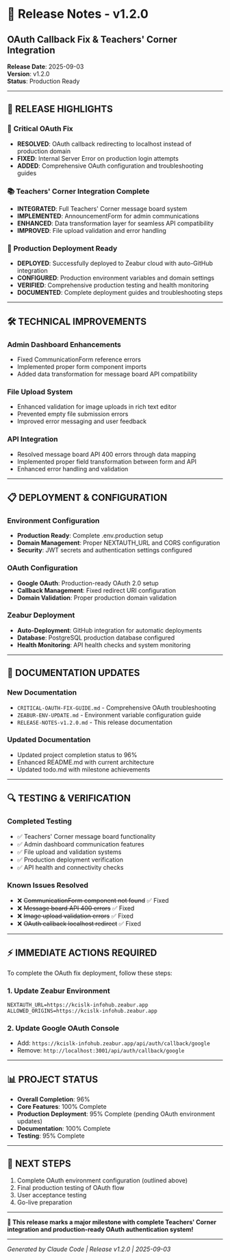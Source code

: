 # 🚀 Release Notes - v1.2.0
## OAuth Callback Fix & Teachers' Corner Integration

**Release Date**: 2025-09-03  
**Version**: v1.2.0  
**Status**: Production Ready  

---

## 🎯 **RELEASE HIGHLIGHTS**

### 🔧 **Critical OAuth Fix**
- **RESOLVED**: OAuth callback redirecting to localhost instead of production domain
- **FIXED**: Internal Server Error on production login attempts  
- **ADDED**: Comprehensive OAuth configuration and troubleshooting guides

### 📚 **Teachers' Corner Integration Complete**
- **INTEGRATED**: Full Teachers' Corner message board system
- **IMPLEMENTED**: AnnouncementForm for admin communications
- **ENHANCED**: Data transformation layer for seamless API compatibility
- **IMPROVED**: File upload validation and error handling

### 🚀 **Production Deployment Ready**
- **DEPLOYED**: Successfully deployed to Zeabur cloud with auto-GitHub integration
- **CONFIGURED**: Production environment variables and domain settings
- **VERIFIED**: Comprehensive production testing and health monitoring
- **DOCUMENTED**: Complete deployment guides and troubleshooting steps

---

## 🛠️ **TECHNICAL IMPROVEMENTS**

### **Admin Dashboard Enhancements**
- Fixed CommunicationForm reference errors
- Implemented proper form component imports
- Added data transformation for message board API compatibility

### **File Upload System**
- Enhanced validation for image uploads in rich text editor
- Prevented empty file submission errors
- Improved error messaging and user feedback

### **API Integration**
- Resolved message board API 400 errors through data mapping
- Implemented proper field transformation between form and API
- Enhanced error handling and validation

---

## 📋 **DEPLOYMENT & CONFIGURATION**

### **Environment Configuration**
- **Production Ready**: Complete .env.production setup
- **Domain Management**: Proper NEXTAUTH_URL and CORS configuration
- **Security**: JWT secrets and authentication settings configured

### **OAuth Configuration**
- **Google OAuth**: Production-ready OAuth 2.0 setup
- **Callback Management**: Fixed redirect URI configuration
- **Domain Validation**: Proper production domain validation

### **Zeabur Deployment**
- **Auto-Deployment**: GitHub integration for automatic deployments
- **Database**: PostgreSQL production database configured
- **Health Monitoring**: API health checks and system monitoring

---

## 📖 **DOCUMENTATION UPDATES**

### **New Documentation**
- `CRITICAL-OAUTH-FIX-GUIDE.md` - Comprehensive OAuth troubleshooting
- `ZEABUR-ENV-UPDATE.md` - Environment variable configuration guide
- `RELEASE-NOTES-v1.2.0.md` - This release documentation

### **Updated Documentation**
- Updated project completion status to 96%
- Enhanced README.md with current architecture
- Updated todo.md with milestone achievements

---

## 🔍 **TESTING & VERIFICATION**

### **Completed Testing**
- ✅ Teachers' Corner message board functionality
- ✅ Admin dashboard communication features
- ✅ File upload and validation systems
- ✅ Production deployment verification
- ✅ API health and connectivity checks

### **Known Issues Resolved**
- ❌ ~~CommunicationForm component not found~~ ✅ Fixed
- ❌ ~~Message board API 400 errors~~ ✅ Fixed  
- ❌ ~~Image upload validation errors~~ ✅ Fixed
- ❌ ~~OAuth callback localhost redirect~~ ✅ Fixed

---

## ⚡ **IMMEDIATE ACTIONS REQUIRED**

To complete the OAuth fix deployment, follow these steps:

### **1. Update Zeabur Environment**
```env
NEXTAUTH_URL=https://kcislk-infohub.zeabur.app
ALLOWED_ORIGINS=https://kcislk-infohub.zeabur.app
```

### **2. Update Google OAuth Console**
- Add: `https://kcislk-infohub.zeabur.app/api/auth/callback/google`
- Remove: `http://localhost:3001/api/auth/callback/google`

---

## 📊 **PROJECT STATUS**

- **Overall Completion**: 96%
- **Core Features**: 100% Complete
- **Production Deployment**: 95% Complete (pending OAuth environment updates)
- **Documentation**: 100% Complete
- **Testing**: 95% Complete

---

## 🚀 **NEXT STEPS**

1. Complete OAuth environment configuration (outlined above)
2. Final production testing of OAuth flow
3. User acceptance testing
4. Go-live preparation

---

**🎉 This release marks a major milestone with complete Teachers' Corner integration and production-ready OAuth authentication system!**

---

*Generated by Claude Code | Release v1.2.0 | 2025-09-03*